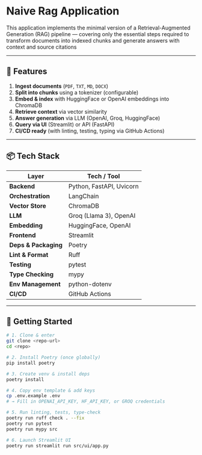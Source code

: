 # Naive Rag Application

This application implements the minimal version of a Retrieval-Augmented Generation (RAG) pipeline — covering only the essential steps required to transform documents into indexed chunks and generate answers with context and source citations

---

## 🎯 Features

1. **Ingest documents** (`PDF`, `TXT`, `MD`, `DOCX`)  
2. **Split into chunks** using a tokenizer (configurable)  
3. **Embed & index** with HuggingFace or OpenAI embeddings into ChromaDB  
4. **Retrieve context** via vector similarity  
5. **Answer generation** via LLM (OpenAI, Groq, HuggingFace)  
6. **Query via UI** (Streamlit) or API (FastAPI)
7. **CI/CD ready** (with linting, testing, typing via GitHub Actions)

---

## 📦 Tech Stack

| Layer                | Tech / Tool              |
| -------------------- | ------------------------ |
| **Backend**          | Python, FastAPI, Uvicorn |
| **Orchestration**    | LangChain                |
| **Vector Store**     | ChromaDB                 |
| **LLM**              | Groq (Llama 3), OpenAI                      |
**Embedding**|  HuggingFace, OpenAI
| **Frontend**         | Streamlit                |
| **Deps & Packaging** | Poetry                   |
| **Lint & Format**    | Ruff                     |
| **Testing**          | pytest                   |
| **Type Checking**    | mypy                     |
| **Env Management**   | python-dotenv            |
| **CI/CD**   | GitHub Actions
---

## 🚀 Getting Started

```bash
# 1. Clone & enter
git clone <repo-url>
cd <repo>

# 2. Install Poetry (once globally)
pip install poetry

# 3. Create venv & install deps
poetry install

# 4. Copy env template & add keys
cp .env.example .env
# → Fill in OPENAI_API_KEY, HF_API_KEY, or GROQ credentials

# 5. Run linting, tests, type-check
poetry run ruff check . --fix
poetry run pytest
poetry run mypy src

# 6. Launch Streamlit UI
poetry run streamlit run src/ui/app.py
